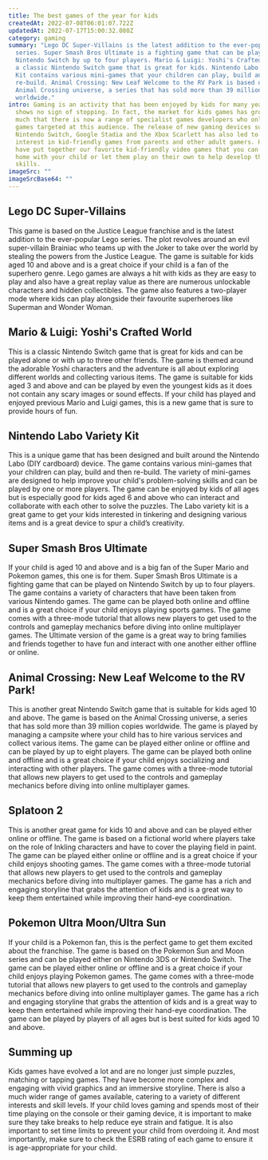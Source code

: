 ```yaml
---
title: The best games of the year for kids
createdAt: 2022-07-08T06:01:07.722Z
updatedAt: 2022-07-17T15:00:32.080Z
category: gaming
summary: "Lego DC Super-Villains is the latest addition to the ever-popular Lego
  series. Super Smash Bros Ultimate is a fighting game that can be played on
  Nintendo Switch by up to four players. Mario & Luigi: Yoshi's Crafted World is
  a classic Nintendo Switch game that is great for kids. Nintendo Labo Variety
  Kit contains various mini-games that your children can play, build and then
  re-build. Animal Crossing: New Leaf Welcome to the RV Park is based on the
  Animal Crossing universe, a series that has sold more than 39 million copies
  worldwide."
intro: Gaming is an activity that has been enjoyed by kids for many years and it
  shows no sign of stopping. In fact, the market for kids games has grown so
  much that there is now a range of specialist games developers who only make
  games targeted at this audience. The release of new gaming devices such as the
  Nintendo Switch, Google Stadia and the Xbox Scarlett has also led to a renewed
  interest in kid-friendly games from parents and other adult gamers. Here we
  have put together our favorite kid-friendly video games that you can play at
  home with your child or let them play on their own to help develop their
  skills.
imageSrc: ""
imageSrcBase64: ""
---
```


## Lego DC Super-Villains

This game is based on the Justice League franchise and is the latest addition to the ever-popular Lego series. The plot revolves around an evil super-villain Brainiac who teams up with the Joker to take over the world by stealing the powers from the Justice League.
The game is suitable for kids aged 10 and above and is a great choice if your child is a fan of the superhero genre. Lego games are always a hit with kids as they are easy to play and also have a great replay value as there are numerous unlockable characters and hidden collectibles. The game also features a two-player mode where kids can play alongside their favourite superheroes like Superman and Wonder Woman.

## Mario & Luigi: Yoshi's Crafted World

This is a classic Nintendo Switch game that is great for kids and can be played alone or with up to three other friends. The game is themed around the adorable Yoshi characters and the adventure is all about exploring different worlds and collecting various items.
The game is suitable for kids aged 3 and above and can be played by even the youngest kids as it does not contain any scary images or sound effects. If your child has played and enjoyed previous Mario and Luigi games, this is a new game that is sure to provide hours of fun.

## Nintendo Labo Variety Kit

This is a unique game that has been designed and built around the Nintendo Labo (DIY cardboard) device. The game contains various mini-games that your children can play, build and then re-build. The variety of mini-games are designed to help improve your child's problem-solving skills and can be played by one or more players.
The game can be enjoyed by kids of all ages but is especially good for kids aged 6 and above who can interact and collaborate with each other to solve the puzzles.
The Labo variety kit is a great game to get your kids interested in tinkering and designing various items and is a great device to spur a child’s creativity.

## Super Smash Bros Ultimate

If your child is aged 10 and above and is a big fan of the Super Mario and Pokemon games, this one is for them. Super Smash Bros Ultimate is a fighting game that can be played on Nintendo Switch by up to four players. The game contains a variety of characters that have been taken from various Nintendo games.
The game can be played both online and offline and is a great choice if your child enjoys playing sports games. The game comes with a three-mode tutorial that allows new players to get used to the controls and gameplay mechanics before diving into online multiplayer games.
The Ultimate version of the game is a great way to bring families and friends together to have fun and interact with one another either offline or online.

## Animal Crossing: New Leaf Welcome to the RV Park!

This is another great Nintendo Switch game that is suitable for kids aged 10 and above. The game is based on the Animal Crossing universe, a series that has sold more than 39 million copies worldwide.
The game is played by managing a campsite where your child has to hire various services and collect various items. The game can be played either online or offline and can be played by up to eight players.
The game can be played both online and offline and is a great choice if your child enjoys socializing and interacting with other players.
The game comes with a three-mode tutorial that allows new players to get used to the controls and gameplay mechanics before diving into online multiplayer games.

## Splatoon 2

This is another great game for kids 10 and above and can be played either online or offline. The game is based on a fictional world where players take on the role of Inkling characters and have to cover the playing field in paint.
The game can be played either online or offline and is a great choice if your child enjoys shooting games. The game comes with a three-mode tutorial that allows new players to get used to the controls and gameplay mechanics before diving into multiplayer games.
The game has a rich and engaging storyline that grabs the attention of kids and is a great way to keep them entertained while improving their hand-eye coordination.

## Pokemon Ultra Moon/Ultra Sun

If your child is a Pokemon fan, this is the perfect game to get them excited about the franchise. The game is based on the Pokemon Sun and Moon series and can be played either on Nintendo 3DS or Nintendo Switch.
The game can be played either online or offline and is a great choice if your child enjoys playing Pokemon games. The game comes with a three-mode tutorial that allows new players to get used to the controls and gameplay mechanics before diving into online multiplayer games.
The game has a rich and engaging storyline that grabs the attention of kids and is a great way to keep them entertained while improving their hand-eye coordination.
The game can be played by players of all ages but is best suited for kids aged 10 and above.

## Summing up

Kids games have evolved a lot and are no longer just simple puzzles, matching or tapping games. They have become more complex and engaging with vivid graphics and an immersive storyline. There is also a much wider range of games available, catering to a variety of different interests and skill levels. If your child loves gaming and spends most of their time playing on the console or their gaming device, it is important to make sure they take breaks to help reduce eye strain and fatigue. It is also important to set time limits to prevent your child from overdoing it. And most importantly, make sure to check the ESRB rating of each game to ensure it is age-appropriate for your child.
